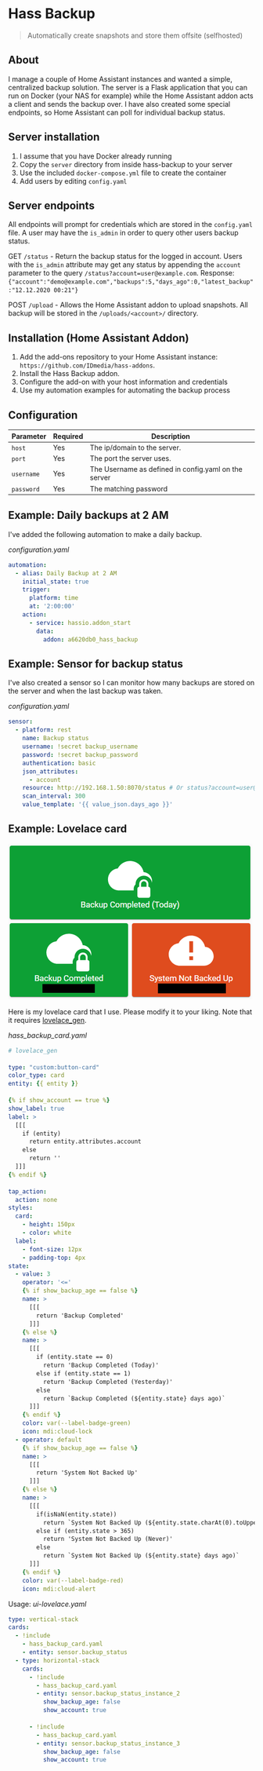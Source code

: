 # Hass Backup

> Automatically create snapshots and store them offsite (selfhosted)

## About

I manage a couple of Home Assistant instances and wanted a simple, centralized backup solution. The server is a Flask application that you can run on Docker (your NAS for example) while the Home Assistant addon acts a client and sends the backup over. I have also created some special endpoints, so Home Assistant can poll for individual backup status.

## Server installation

1. I assume that you have Docker already running
1. Copy the `server` directory from inside hass-backup to your server
2. Use the included `docker-compose.yml` file to create the container
3. Add users by editing `config.yaml`

## Server endpoints

All endpoints will prompt for credentials which are stored in the `config.yaml` file. A user may have the `is_admin` in order to query other users backup status.

GET `/status` - Return the backup status for the logged in account. Users with the `is_admin` attribute may get any status by appending the `account` parameter to the query `/status?account=user@example.com`.
Response: ```{"account":"demo@example.com","backups":5,"days_ago":0,"latest_backup":"12.12.2020 00:21"}```

POST `/upload` - Allows the Home Assistant addon to upload snapshots. All backup will be stored in the `/uploads/<account>/` directory.

## Installation (Home Assistant Addon)

1. Add the add-ons repository to your Home Assistant instance: `https://github.com/IDmedia/hass-addons`.
1. Install the Hass Backup addon.
1. Configure the add-on with your host information and credentials
1. Use my automation examples for automating the backup process

## Configuration

|Parameter|Required|Description|
|---------|--------|-----------|
|`host`|Yes|The ip/domain to the server.|
|`port`|Yes|The port the server uses.|
|`username`|Yes|The Username as defined in config.yaml on the server |
|`password`|Yes|The matching password|

## Example: Daily backups at 2 AM

I've added the following automation to make a daily backup.

_configuration.yaml_
```yaml
automation:
  - alias: Daily Backup at 2 AM
    initial_state: true
    trigger:
      platform: time
      at: '2:00:00'
    action:
      - service: hassio.addon_start
        data:
          addon: a6620db0_hass_backup
```

## Example: Sensor for backup status

I've also created a sensor so I can monitor how many backups are stored on the server and when the last backup was taken.

_configuration.yaml_
```yaml
sensor:
  - platform: rest
    name: Backup status
    username: !secret backup_username
    password: !secret backup_password
    authentication: basic
    json_attributes:
      - account
    resource: http://192.168.1.50:8070/status # Or status?account=user@example.com
    scan_interval: 300
    value_template: '{{ value_json.days_ago }}'
```

## Example: Lovelace card

![Lovelace Card Example](lovelace_card_example.png "Lovelace Card Example")

Here is my lovelace card that I use. Please modify it to your liking. 
Note that it requires [lovelace_gen](https://github.com/thomasloven/hass-lovelace_gen).

_hass_backup_card.yaml_
```yaml
# lovelace_gen

type: "custom:button-card"
color_type: card
entity: {{ entity }}

{% if show_account == true %}
show_label: true
label: >
  [[[
    if (entity)
      return entity.attributes.account
    else
      return ''
  ]]]
{% endif %}

tap_action:
  action: none
styles:
  card:
    - height: 150px
    - color: white
  label:
    - font-size: 12px
    - padding-top: 4px
state:
  - value: 3
    operator: '<='
    {% if show_backup_age == false %}
    name: >
      [[[
        return 'Backup Completed'
      ]]]
    {% else %}
    name: >
      [[[
        if (entity.state == 0)
          return 'Backup Completed (Today)'
        else if (entity.state == 1)
          return 'Backup Completed (Yesterday)'
        else
          return `Backup Completed (${entity.state} days ago)`
      ]]]
    {% endif %}
    color: var(--label-badge-green)
    icon: mdi:cloud-lock
  - operator: default
    {% if show_backup_age == false %}
    name: >
      [[[
        return 'System Not Backed Up'
      ]]]
    {% else %}
    name: >
      [[[
        if(isNaN(entity.state))
          return `System Not Backed Up (${entity.state.charAt(0).toUpperCase() + entity.state.slice(1)})`
        else if (entity.state > 365)
          return 'System Not Backed Up (Never)'
        else
          return `System Not Backed Up (${entity.state} days ago)`
      ]]]
    {% endif %}
    color: var(--label-badge-red)
    icon: mdi:cloud-alert
```

Usage:
_ui-lovelace.yaml_
```yaml
type: vertical-stack
cards:
  - !include
    - hass_backup_card.yaml
    - entity: sensor.backup_status
  - type: horizontal-stack
    cards:
      - !include
        - hass_backup_card.yaml
        - entity: sensor.backup_status_instance_2
          show_backup_age: false
          show_account: true
          
      - !include
        - hass_backup_card.yaml
        - entity: sensor.backup_status_instance_3
          show_backup_age: false
          show_account: true
```
